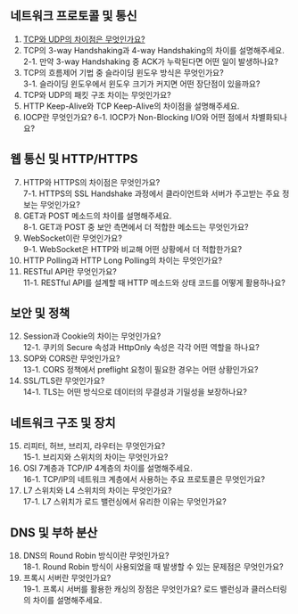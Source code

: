 ## 네트워크 프로토콜 및 통신

1. [TCP와 UDP의 차이점은 무엇인가요?](https://github.com/inflearn-cs-study/cs/tree/main/Network/NT_01)
2. TCP의 3-way Handshaking과 4-way Handshaking의 차이를 설명해주세요. <br>
2-1. 만약 3-way Handshaking 중 ACK가 누락된다면 어떤 일이 발생하나요? 
3. TCP의 흐름제어 기법 중 슬라이딩 윈도우 방식은 무엇인가요? <br>
3-1. 슬라이딩 윈도우에서 윈도우 크기가 커지면 어떤 장단점이 있을까요?
4. TCP와 UDP의 패킷 구조 차이는 무엇인가요?
5. HTTP Keep-Alive와 TCP Keep-Alive의 차이점을 설명해주세요.
6. IOCP란 무엇인가요?
 6-1. IOCP가 Non-Blocking I/O와 어떤 점에서 차별화되나요?


## 웹 통신 및 HTTP/HTTPS

7. HTTP와 HTTPS의 차이점은 무엇인가요? <br>
7-1. HTTPS의 SSL Handshake 과정에서 클라이언트와 서버가 주고받는 주요 정보는 무엇인가요?
8. GET과 POST 메소드의 차이를 설명해주세요. <br>
8-1. GET과 POST 중 보안 측면에서 더 적합한 메소드는 무엇인가요?
9. WebSocket이란 무엇인가요? <br>
9-1. WebSocket은 HTTP와 비교해 어떤 상황에서 더 적합한가요?
10. HTTP Polling과 HTTP Long Polling의 차이는 무엇인가요?
11. RESTful API란 무엇인가요? <br>
 11-1. RESTful API를 설계할 때 HTTP 메소드와 상태 코드를 어떻게 활용하나요?


## 보안 및 정책

12. Session과 Cookie의 차이는 무엇인가요? <br>
12-1. 쿠키의 Secure 속성과 HttpOnly 속성은 각각 어떤 역할을 하나요?
13. SOP와 CORS란 무엇인가요? <br>
13-1. CORS 정책에서 preflight 요청이 필요한 경우는 어떤 상황인가요?
14. SSL/TLS란 무엇인가요? <br>
14-1. TLS는 어떤 방식으로 데이터의 무결성과 기밀성을 보장하나요?


## 네트워크 구조 및 장치
15. 리피터, 허브, 브리지, 라우터는 무엇인가요? <br>
15-1. 브리지와 스위치의 차이는 무엇인가요?
16. OSI 7계층과 TCP/IP 4계층의 차이를 설명해주세요. <br>
16-1. TCP/IP의 네트워크 계층에서 사용하는 주요 프로토콜은 무엇인가요?
17. L7 스위치와 L4 스위치의 차이는 무엇인가요? <br>
17-1. L7 스위치가 로드 밸런싱에서 유리한 이유는 무엇인가요?


## DNS 및 부하 분산
18. DNS의 Round Robin 방식이란 무엇인가요? <br>
18-1. Round Robin 방식이 사용되었을 때 발생할 수 있는 문제점은 무엇인가요?
19. 프록시 서버란 무엇인가요? <br>
19-1. 프록시 서버를 활용한 캐싱의 장점은 무엇인가요?
로드 밸런싱과 클러스터링의 차이를 설명해주세요.

